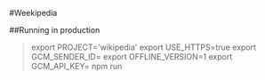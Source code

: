 #Weekipedia

##Running in production

> export PROJECT='wikipedia'
> export USE_HTTPS=true
> export GCM_SENDER_ID=
> export OFFLINE_VERSION=1
> export GCM_API_KEY=
> npm run
